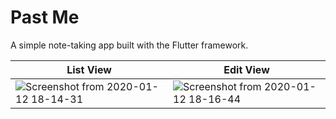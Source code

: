 # Past Me

A simple note-taking app built with the Flutter framework.

|List View|Edit View|
|-|-|
|![Screenshot from 2020-01-12 18-14-31](https://user-images.githubusercontent.com/13972236/72227264-6ffddb00-3568-11ea-89f0-c7f7a8cdf17e.png) | ![Screenshot from 2020-01-12 18-16-44](https://user-images.githubusercontent.com/13972236/72227271-85730500-3568-11ea-93e4-bf6157f615e6.png)|
